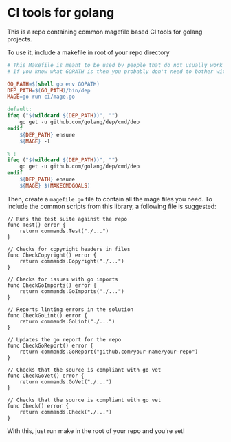 # CI tools for golang

This is a repo containing common magefile based CI tools for golang projects.

To use it, include a makefile in root of your repo directory

```makefile
# This Makefile is meant to be used by people that do not usually work with Go source code.
# If you know what GOPATH is then you probably don't need to bother with make.

GO_PATH=$(shell go env GOPATH)
DEP_PATH=$(GO_PATH)/bin/dep
MAGE=go run ci/mage.go

default:
ifeq ("$(wildcard $(DEP_PATH))", "")
	go get -u github.com/golang/dep/cmd/dep
endif
	${DEP_PATH} ensure
	${MAGE} -l

% :
ifeq ("$(wildcard $(DEP_PATH))", "")
	go get -u github.com/golang/dep/cmd/dep
endif
	${DEP_PATH} ensure
	${MAGE} $(MAKECMDGOALS)

```


Then, create a `magefile.go` file to contain all the mage files you need. To include the common scripts from this library, a following file is suggested:

```golang
// Runs the test suite against the repo
func Test() error {
	return commands.Test("./...")
}

// Checks for copyright headers in files
func CheckCopyright() error {
	return commands.Copyright("./...")
}

// Checks for issues with go imports
func CheckGoImports() error {
	return commands.GoImports("./...")
}

// Reports linting errors in the solution
func CheckGoLint() error {
	return commands.GoLint("./...")
}

// Updates the go report for the repo
func CheckGoReport() error {
	return commands.GoReport("github.com/your-name/your-repo")
}

// Checks that the source is compliant with go vet
func CheckGoVet() error {
	return commands.GoVet("./...")
}

// Checks that the source is compliant with go vet
func Check() error {
	return commands.Check("./...")
}

```

With this, just run make in the root of your repo and you're set!
